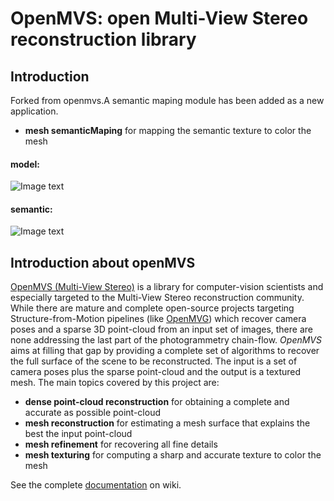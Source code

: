 # OpenMVS: open Multi-View Stereo reconstruction library

## Introduction

Forked from openmvs.A semantic maping module has been added as a new application.
- **mesh semanticMaping** for mapping the semantic texture to color the mesh
#### model:
![Image text]()
#### semantic:
![Image text]()

## Introduction about openMVS
[OpenMVS (Multi-View Stereo)](http://cdcseacave.github.io/openMVS) is a library for computer-vision scientists and especially targeted to the Multi-View Stereo reconstruction community. While there are mature and complete open-source projects targeting Structure-from-Motion pipelines (like [OpenMVG](https://github.com/openMVG/openMVG)) which recover camera poses and a sparse 3D point-cloud from an input set of images, there are none addressing the last part of the photogrammetry chain-flow. *OpenMVS* aims at filling that gap by providing a complete set of algorithms to recover the full surface of the scene to be reconstructed. The input is a set of camera poses plus the sparse point-cloud and the output is a textured mesh. The main topics covered by this project are:

- **dense point-cloud reconstruction** for obtaining a complete and accurate as possible point-cloud
- **mesh reconstruction** for estimating a mesh surface that explains the best the input point-cloud
- **mesh refinement** for recovering all fine details
- **mesh texturing** for computing a sharp and accurate texture to color the mesh


See the complete [documentation](https://github.com/cdcseacave/openMVS/wiki) on wiki.

